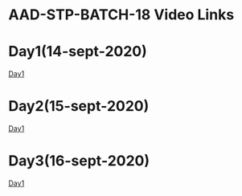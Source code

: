 # AAD-STP-BATCH-18 Video Links

# Day1(14-sept-2020)
[Day1](https://transcripts.gotomeeting.com/#/s/7a92e5bf9e45630de24aa811bba9e0c7a5e4607d5005ad25332f2d565292df1f)



# Day2(15-sept-2020)
[Day1](https://transcripts.gotomeeting.com/#/s/d6d4a40385bc4884ffce29d5df6201c7f3967be15fbf1e9750d1fadaa450a201)



# Day3(16-sept-2020)
[Day1](https://transcripts.gotomeeting.com/#/s/9369fddf6c7ad48041244363bb2cf94ec0fb6e4325c8f465a30b5ca305b2cd49)



